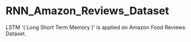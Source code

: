 # RNN_Amazon_Reviews_Dataset
LSTM '( Long Short Term Memory )' is applied on Amazon Food Reviews Dataset.
